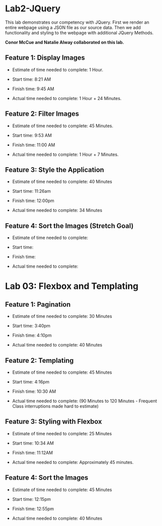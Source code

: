 # Lab2-JQuery
This lab demonstrates our competency with JQuery. First we render an entire webpage using a JSON file as our source data. Then we add functionality and styling to the webpage with additional JQuery Methods. 

**Conor McCue and Natalie Alway collaborated on this lab.**
## Feature 1: Display Images

* Estimate of time needed to complete: 1 Hour.

* Start time: 8:21 AM

* Finish time: 9:45 AM

* Actual time needed to complete: 1 Hour + 24 Minutes.

## Feature 2: Filter Images

* Estimate of time needed to complete:  45 Minutes.

* Start time: 9:53 AM

* Finish time: 11:00 AM

* Actual time needed to complete:  1 Hour + 7 Minutes.

## Feature 3: Style the Application

* Estimate of time needed to complete: 40 Minutes

* Start time: 11:26am

* Finish time: 12:00pm

* Actual time needed to complete: 34 Minutes

## Feature 4: Sort the Images (Stretch Goal)

* Estimate of time needed to complete: 

* Start time: 

* Finish time: 

* Actual time needed to complete: 

# Lab 03: Flexbox and Templating
## Feature 1: Pagination

* Estimate of time needed to complete: 30 Minutes

* Start time: 3:40pm

* Finish time: 4:10pm

* Actual time needed to complete: 40 Minutes

## Feature 2: Templating

* Estimate of time needed to complete: 45 Minutes

* Start time: 4:16pm

* Finish time: 10:30 AM

* Actual time needed to complete: (90 Minutes to 120 Minutes - Frequent Class interruptions made hard to estimate)

## Feature 3: Styling with Flexbox

* Estimate of time needed to complete: 25 Minutes

* Start time: 10:34 AM

* Finish time: 11:12AM

* Actual time needed to complete: Approximately 45 minutes.

## Feature 4: Sort the Images

* Estimate of time needed to complete: 45 Minutes

* Start time: 12:15pm

* Finish time: 12:55pm

* Actual time needed to complete: 40 Minutes
